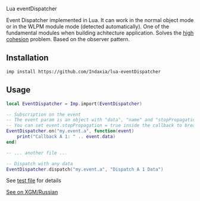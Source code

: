 Lua eventDispatcher

Event Dispatcher implemented in Lua. It can work in the normal object mode or in the WLPM module mode (detected automatically).
One of the fundamental modules when building achitecture application.
Solves the [high сohesion](https://en.wikipedia.org/wiki/GRASP_%28object-oriented_design%29) problem. Based on the observer pattern.

## Installation

```
imp install https://github.com/Indaxia/lua-eventDispatcher
```

## Usage

```lua
local EventDispatcher = Imp.import(EventDispatcher)

-- Subscription on the event
-- The event param is an object with "data", "name" and "stopPropagation" properties
-- You can set event.stopPropagation = true inside the callback to break current dispatch loop
EventDispatcher.on("my.event.a", function(event)
    print("Callback A 1: " .. event.data)
end)

-- ... another file ...

-- Dispatch with any data  
EventDispatcher.dispatch("my.event.a", "Dispatch A 1 Data")

```

See [test file](/test/test.lua) for details

[See on XGM/Russian](https://xgm.guru/p/wc3/lua-eventdispatcher)
